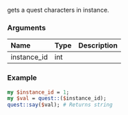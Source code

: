 gets a quest characters in instance.
### Arguments
**Name**|**Type**|**Description**
:---|:---|:---
instance_id|int|

### Example

```perl
my $instance_id = 1;
my $val = quest::($instance_id);
quest::say($val); # Returns string
```